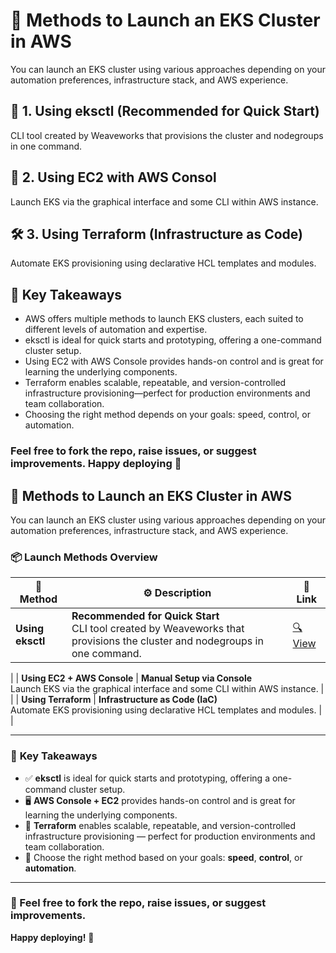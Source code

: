 # 🚀 Methods to Launch an EKS Cluster in AWS  #

You can launch an EKS cluster using various approaches depending on your automation preferences, infrastructure stack, and AWS experience.



## 🧰 1. Using eksctl (Recommended for Quick Start)
CLI tool created by Weaveworks that provisions the cluster and nodegroups in one command.


## 🔧 2. Using EC2 with AWS Consol 
Launch EKS via the graphical interface and some CLI within AWS instance.


## 🛠 3. Using Terraform (Infrastructure as Code)
Automate EKS provisioning using declarative HCL templates and modules.



## 🔑 Key Takeaways
- AWS offers multiple methods to launch EKS clusters, each suited to different levels of automation and expertise.
- eksctl is ideal for quick starts and prototyping, offering a one-command cluster setup.
- Using EC2 with AWS Console provides hands-on control and is great for learning the underlying components.
- Terraform enables scalable, repeatable, and version-controlled infrastructure provisioning—perfect for production environments and team collaboration.
- Choosing the right method depends on your goals: speed, control, or automation.

### Feel free to fork the repo, raise issues, or suggest improvements. Happy deploying 🚀

## 🚀 **Methods to Launch an EKS Cluster in AWS**

You can launch an EKS cluster using various approaches depending on your automation preferences, infrastructure stack, and AWS experience.

### 📦 **Launch Methods Overview**

| 🧰 **Method** | ⚙️ **Description** | 🔗 **Link**  |
|---------------|-------------------|--------------------|
| **Using eksctl** | **Recommended for Quick Start**<br>CLI tool created by Weaveworks that provisions the cluster and nodegroups in one command. |[🔍 View](https://github.com/vijaynbec/VijayN_CloudPractical/tree/main/05.AWS%20EKS%20Cluster%20Launch%Options/1.K8cluster%20_%20AWSEKS%20_%20eksctl%20_%20simple) |
  |
| **Using EC2 + AWS Console** | **Manual Setup via Console**<br>Launch EKS via the graphical interface and some CLI within AWS instance. |  |
| **Using Terraform** | **Infrastructure as Code (IaC)**<br>Automate EKS provisioning using declarative HCL templates and modules. |  |

---

### 🔑 **Key Takeaways**

- ✅ **eksctl** is ideal for quick starts and prototyping, offering a one-command cluster setup.
- 🖥️ **AWS Console + EC2** provides hands-on control and is great for learning the underlying components.
- 📜 **Terraform** enables scalable, repeatable, and version-controlled infrastructure provisioning — perfect for production environments and team collaboration.
- 🧠 Choose the right method based on your goals: **speed**, **control**, or **automation**.

---

### 💬 Feel free to fork the repo, raise issues, or suggest improvements.  
**Happy deploying!** 🚀


